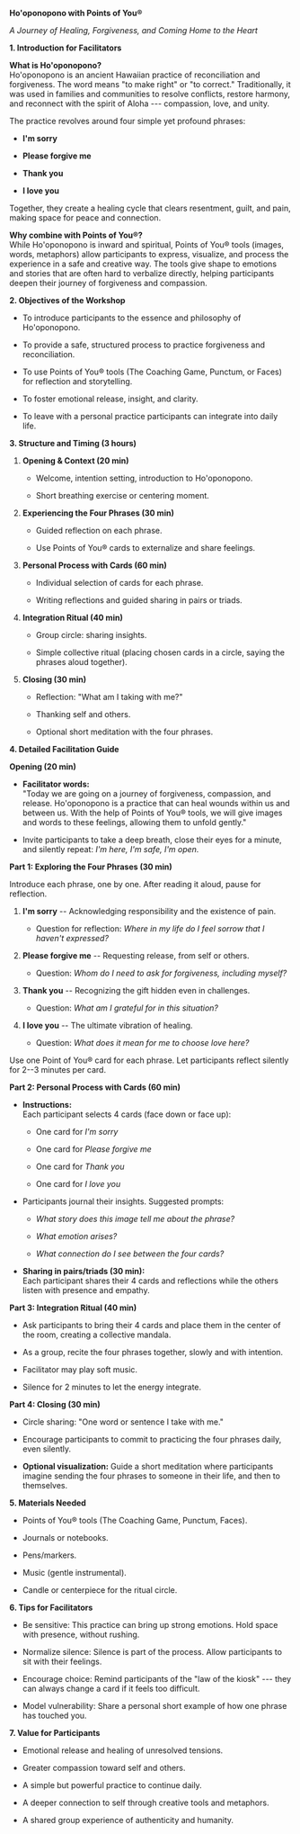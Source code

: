 **Ho'oponopono with Points of You®**

*A Journey of Healing, Forgiveness, and Coming Home to the Heart*

**1. Introduction for Facilitators**

**What is Ho'oponopono?**\
Ho'oponopono is an ancient Hawaiian practice of reconciliation and
forgiveness. The word means "to make right" or "to correct."
Traditionally, it was used in families and communities to resolve
conflicts, restore harmony, and reconnect with the spirit of Aloha ---
compassion, love, and unity.

The practice revolves around four simple yet profound phrases:

-   **I'm sorry**

-   **Please forgive me**

-   **Thank you**

-   **I love you**

Together, they create a healing cycle that clears resentment, guilt, and
pain, making space for peace and connection.

**Why combine with Points of You®?**\
While Ho'oponopono is inward and spiritual, Points of You® tools
(images, words, metaphors) allow participants to express, visualize, and
process the experience in a safe and creative way. The tools give shape
to emotions and stories that are often hard to verbalize directly,
helping participants deepen their journey of forgiveness and compassion.

**2. Objectives of the Workshop**

-   To introduce participants to the essence and philosophy of
    Ho'oponopono.

-   To provide a safe, structured process to practice forgiveness and
    reconciliation.

-   To use Points of You® tools (The Coaching Game, Punctum, or Faces)
    for reflection and storytelling.

-   To foster emotional release, insight, and clarity.

-   To leave with a personal practice participants can integrate into
    daily life.

**3. Structure and Timing (3 hours)**

1.  **Opening & Context (20 min)**

    -   Welcome, intention setting, introduction to Ho'oponopono.

    -   Short breathing exercise or centering moment.

2.  **Experiencing the Four Phrases (30 min)**

    -   Guided reflection on each phrase.

    -   Use Points of You® cards to externalize and share feelings.

3.  **Personal Process with Cards (60 min)**

    -   Individual selection of cards for each phrase.

    -   Writing reflections and guided sharing in pairs or triads.

4.  **Integration Ritual (40 min)**

    -   Group circle: sharing insights.

    -   Simple collective ritual (placing chosen cards in a circle,
        saying the phrases aloud together).

5.  **Closing (30 min)**

    -   Reflection: "What am I taking with me?"

    -   Thanking self and others.

    -   Optional short meditation with the four phrases.

**4. Detailed Facilitation Guide**

**Opening (20 min)**

-   **Facilitator words:**\
    "Today we are going on a journey of forgiveness, compassion, and
    release. Ho'oponopono is a practice that can heal wounds within us
    and between us. With the help of Points of You® tools, we will give
    images and words to these feelings, allowing them to unfold gently."

-   Invite participants to take a deep breath, close their eyes for a
    minute, and silently repeat: *I'm here, I'm safe, I'm open.*

**Part 1: Exploring the Four Phrases (30 min)**

Introduce each phrase, one by one. After reading it aloud, pause for
reflection.

1.  **I'm sorry** -- Acknowledging responsibility and the existence of
    pain.

    -   Question for reflection: *Where in my life do I feel sorrow that
        I haven't expressed?*

2.  **Please forgive me** -- Requesting release, from self or others.

    -   Question: *Whom do I need to ask for forgiveness, including
        myself?*

3.  **Thank you** -- Recognizing the gift hidden even in challenges.

    -   Question: *What am I grateful for in this situation?*

4.  **I love you** -- The ultimate vibration of healing.

    -   Question: *What does it mean for me to choose love here?*

Use one Point of You® card for each phrase. Let participants reflect
silently for 2--3 minutes per card.

**Part 2: Personal Process with Cards (60 min)**

-   **Instructions:**\
    Each participant selects 4 cards (face down or face up):

    -   One card for *I'm sorry*

    -   One card for *Please forgive me*

    -   One card for *Thank you*

    -   One card for *I love you*

-   Participants journal their insights. Suggested prompts:

    -   *What story does this image tell me about the phrase?*

    -   *What emotion arises?*

    -   *What connection do I see between the four cards?*

-   **Sharing in pairs/triads (30 min):**\
    Each participant shares their 4 cards and reflections while the
    others listen with presence and empathy.

**Part 3: Integration Ritual (40 min)**

-   Ask participants to bring their 4 cards and place them in the center
    of the room, creating a collective mandala.

-   As a group, recite the four phrases together, slowly and with
    intention.

-   Facilitator may play soft music.

-   Silence for 2 minutes to let the energy integrate.

**Part 4: Closing (30 min)**

-   Circle sharing: "One word or sentence I take with me."

-   Encourage participants to commit to practicing the four phrases
    daily, even silently.

-   **Optional visualization:** Guide a short meditation where
    participants imagine sending the four phrases to someone in their
    life, and then to themselves.

**5. Materials Needed**

-   Points of You® tools (The Coaching Game, Punctum, Faces).

-   Journals or notebooks.

-   Pens/markers.

-   Music (gentle instrumental).

-   Candle or centerpiece for the ritual circle.

**6. Tips for Facilitators**

-   Be sensitive: This practice can bring up strong emotions. Hold space
    with presence, without rushing.

-   Normalize silence: Silence is part of the process. Allow
    participants to sit with their feelings.

-   Encourage choice: Remind participants of the "law of the kiosk" ---
    they can always change a card if it feels too difficult.

-   Model vulnerability: Share a personal short example of how one
    phrase has touched you.

**7. Value for Participants**

-   Emotional release and healing of unresolved tensions.

-   Greater compassion toward self and others.

-   A simple but powerful practice to continue daily.

-   A deeper connection to self through creative tools and metaphors.

-   A shared group experience of authenticity and humanity.
